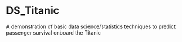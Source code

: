 # DS_Titanic
A demonstration of basic data science/statistics techniques to predict passenger survival onboard the Titanic
